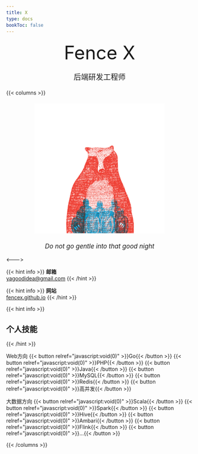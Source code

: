 ```yaml
---
title: X
type: docs
bookToc: false
---
```



<div style="width: 100%;
    display: block;
    text-align: center;
    font-weight: 400;font-size: 50px;margin-top:20px;">Fence X

<div style="width: 100%;display: block;text-align: center;font-weight: 400;margin-top:20px;margin-bottom:20px;font-size: 20px;">
后端研发工程师
</div>

</div>

{{< columns >}}

<div style="width: 100%;
    display: block;
    text-align: center;
    font-weight: 400;font-size: 50px;margin-top:20px;">

<div style="width: 100%;display: block;text-align: center;font-weight: 400;margin-top:20px;margin-bottom:20px;font-size: 20px;">
<img src="/image/roodblauw.png" style="height:350px;"/>
</div>


<p style="font-size:17px;font-style: italic;">
Do not go gentle into that good night <audio src="/goodnight.mp3" preload="none" speech="none">
</p>

</div>

<--->

{{< hint info >}}
**邮箱**  
[yagoodidea@gmail.com](mailto:yagoodidea@gmail.com)
{{< /hint >}}


{{< hint info >}}
**网站**  
[fencex.github.io](https://fencex.github.io)
{{< /hint >}}

{{< hint info >}}
## 个人技能
{{< /hint >}}

Web方向
{{< button relref="javascript:void(0)" >}}Go{{< /button >}}
{{< button relref="javascript:void(0)" >}}PHP{{< /button >}}
{{< button relref="javascript:void(0)" >}}Java{{< /button >}}
{{< button relref="javascript:void(0)" >}}MySQL{{< /button >}}
{{< button relref="javascript:void(0)" >}}Redis{{< /button >}}
{{< button relref="javascript:void(0)" >}}高并发{{< /button >}}

大数据方向
{{< button relref="javascript:void(0)" >}}Scala{{< /button >}}
{{< button relref="javascript:void(0)" >}}Spark{{< /button >}}
{{< button relref="javascript:void(0)" >}}Hive{{< /button >}}
{{< button relref="javascript:void(0)" >}}Ambari{{< /button >}}
{{< button relref="javascript:void(0)" >}}Flink{{< /button >}}
{{< button relref="javascript:void(0)" >}}...{{< /button >}}


{{< /columns >}}
